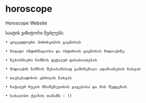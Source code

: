 # horoscope
Horoscope Website

საიტის ვიზიტორი შეძლებს:

    • ყოველდღიური ჰოროსკოპის გაცნობას
    
    • ზოგადი ინფორმაციისა და ისტორიის გაცნობას ზოდიაქოზე
    
    • ნებისმიერი ნიშნის დეტალურ დახასიათებას
    
    • ზოდიაქოს ნიშნის შესაბამისად გამოჩენილი ადამიანების ნახვას
    
    • თავსებადობის ცხრილის ნახვას

    • ნატალურ რუკის მნიშვნელობის გაგებასა და მის შედგენას

    • სახალისო ქვიზის თამაშს : ))
    
